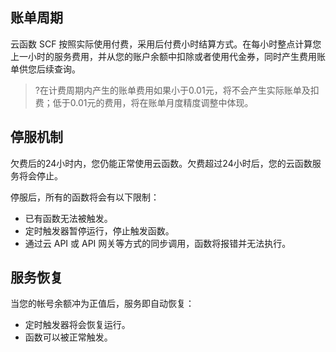 
## 账单周期

云函数 SCF 按照实际使用付费，采用后付费小时结算方式。在每小时整点计算您上一小时的服务费用，并从您的账户余额中扣除或者使用代金券，同时产生费用账单供您后续查询。

>?在计费周期内产生的账单费用如果小于0.01元，将不会产生实际账单及扣费；低于0.01元的费用，将在账单月度精度调整中体现。

## 停服机制

欠费后的24小时内，您仍能正常使用云函数。欠费超过24小时后，您的云函数服务将会停止。

停服后，所有的函数将会有以下限制：
* 已有函数无法被触发。
* 定时触发器暂停运行，停止触发函数。
* 通过云 API 或 API 网关等方式的同步调用，函数将报错并无法执行。

## 服务恢复

当您的帐号余额冲为正值后，服务即自动恢复：
* 定时触发器将会恢复运行。
* 函数可以被正常触发。
